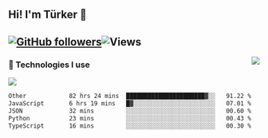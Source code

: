 <!-- ## Hi! I'm Türker 🖐️ -->
##  Hi! I'm Türker 👋
## [![GitHub followers](https://img.shields.io/github/followers/turkwr?color=333&label=Follow&logo=github&logoColor=fff&style=flat-square)](https://github.com/turkwr?tab=followers)![Views](https://visitor-badge.laobi.icu/badge?page_id=turkwr&format=true)
<a href="https://discord.com/users/162740870607536128">
 <img src="https://lanyard.cnrad.dev/api/162740870607536128?hideTimestamp=true&idleMessage=Just%20chillin'%20at%20the%20moment&bg=161a23&animated=true" align="right" />
</a>

### 🧠 Technologies I use
![](https://skillicons.dev/icons?i=js,ts,py,php,html,css,tailwind,bootstrap,nodejs,express,react,nextjs&theme=dark&perline=4)


<!--START_SECTION:waka-->

```txt
Other            82 hrs 24 mins  ██████████████████████▓░░   91.22 %
JavaScript       6 hrs 19 mins   █▓░░░░░░░░░░░░░░░░░░░░░░░   07.01 %
JSON             32 mins         ░░░░░░░░░░░░░░░░░░░░░░░░░   00.60 %
Python           23 mins         ░░░░░░░░░░░░░░░░░░░░░░░░░   00.43 %
TypeScript       16 mins         ░░░░░░░░░░░░░░░░░░░░░░░░░   00.30 %
```

<!--END_SECTION:waka-->
